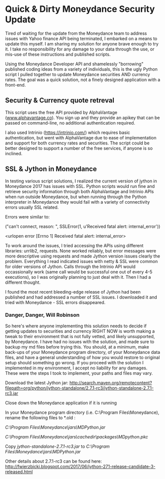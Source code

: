 # Quick & Dirty Moneydance Security Update
Tired of waiting for the update from the Moneydance team to address issues with Yahoo finance API being terminated, I embarked on a means to update this myself.  I am sharing my solution for anyone brave enough to try it.  I take no responsibility for any damage to your data through the use, or mis-use of these instructions and published scripts.

Using the Moneydance Developer API and shamelessly "borrowing" published coding ideas from a variety of individuals, this is the ugly Python script I pulled together to update Moneydance securities AND currency rates.  The goal was a quick solution, not a finely designed application with a front-end.  

## Security & Currency quote retreval
This script uses the free API provided by AlphaVantage (www.alphavantage.co).  You sign up and they provide an apikey that can be passed on command-line, no additional authentication required.

I also used Intrinio (https://intrinio.com/) which requires basic authentication, but went with AlphaVantage due to ease of implementation and support for both currency rates and securities.  The script could be better designed to support a number of the free services, if anyone is so inclined.

## SSL & Jython in Moneydance
In testing various script solutions, I realized the current version of jython in Moneydance 2017 has issues with SSL.  Python scripts would run fine and retrieve security information through both AlphaVantage and Intrinio APIs when run outside Moneydance, but when running through the Python interpreter in Moneydance they would fail with a variety of connectivity errors usually SSL related.  

Errors were similar to:

("can't connect, reason: ", SSLError(1, u'Received fatal alert: internal_error'))

<urlopen error [Errno 1] Received fatal alert: internal_error>


To work around the issues, I tried accessing the APIs using different libraries: urrlib2, requests.  None worked reliably, but error messages were more descriptive using requests and made Jython version issues clearly the problem.  Everything I read indicated issues with netty & SSL were common for older versions of Jython.  Calls through the Intrinio API would occassionally work (same call would be successful one out of every 4-5 executions), so I was originally planning to just deal with it.  Then I had a different thought.

I found the most recent bleeding-edge release of Jython had been published and had addressed a number of SSL issues.  I downloaded it and tried with Moneydance - SSL errors disappeared.

### Danger, Danger, Will Robinson
So here's where anyone implementing this solution needs to decide if getting updates to securities and currency RIGHT NOW is worth making a tweak to their environment that is not fully vetted, and likely unsupported, by Moneydance.  I have had no issues with the solution, and made sure to backup my md files before trying this.  You should, at a minimum, make back-ups of your Moneydance program directory, of your Moneydance data files, and have a general understanding of how you would restore to original setup should something go wrong.  If you proceed with the solution I implemented in my environment, I accept no liability for any damages.  These were the steps I took to implement, your paths and files may vary.

Download the latest Jython jar:  http://search.maven.org/remotecontent?filepath=org/python/jython-standalone/2.7.1-rc3/jython-standalone-2.7.1-rc3.jar

Close down the Moneydance application if it is running

In your Moneydance program directory (i.e. C:\Program Files\Moneydance), rename the following files to \*.old :

*C:\Program Files\Moneydance\jars\MDPython.jar*

*C:\Program Files\Moneydance\jars\cachedir\packages\MDpython.pkc*

Copy *jython-standalone-2.7.1-rc3.jar* to *C:\Program Files\Moneydance\jars\MDPython.jar*

Other details about 2.7.1-rc3 can be found here: http://fwierzbicki.blogspot.com/2017/06/jython-271-release-candidate-3-released.html

